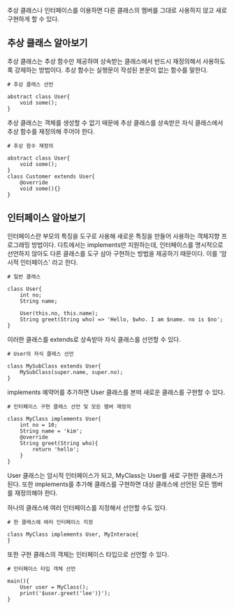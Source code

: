 추상 클래스나 인터페이스를 이용하면 다른 클래스의 멤버를 그대로 사용하지 않고 새로 구현하게 할 수 있다.

## 추상 클래스 알아보기
추상 클래스는 추상 함수만 제공하여 상속받는 클래스에서 반드시 재정의해서 사용하도록 강제하는 방법이다. 추상 함수는 실행문이 작성된 본문이 없는 함수를 말한다.
```
# 추상 클래스 선언

abstract class User{
    void some();
}
```
추상 클래스는 객체를 생성할 수 없기 때문에 추상 클래스를 상속받은 자식 클래스에서 추상 함수를 재정의해 주어야 한다.
```
# 추상 함수 재정의

abstract class User{
    void some();
}
class Customer extends User{
    @override
    void some(){}
}
```

## 인터페이스 알아보기
인터페이스란 부모의 특징을 도구로 사용해 새로운 특징을 만들어 사용하는 객체지향 프로그래밍 방법이다. 다트에서는 implements만 지원하는데, 인터페이스를 명시적으로 선언하지 않아도 다른 클래스를 도구 삼아 구현하는 방법을 제공하기 때문이다. 이를 '암시적 인터페이스' 라고 한다.
```
# 일반 클래스

class User{
    int no;
    String name;

    User(this.no, this.name);
    String greet(String who) => 'Hello, $who. I am $name. no is $no';
}
```
이러한 클래스를 extends로 상속받아 자식 클래스를 선언할 수 있다.
```
# User의 자식 클래스 선언

class MySubClass extends User{
    MySubClass(super.name, super.no);
}
```
implements 예약어를 추가하면 User 클래스를 본떠 새로운 클래스를 구현할 수 있다.
```
# 인터페이스 구현 클래스 선언 및 모든 멤버 재정의

class MyClass implements User{
    int no = 10;
    String name = 'kim';
    @override
    String greet(String who){
        return 'hello';
    }
}
```
User 클래스는 암시적 인터페이스가 되고, MyClass는 User를 새로 구현한 클래스가 된다. 또한 implements를 추가해 클래스를 구현하면 대상 클래스에 선언된 모든 멤버를 재정의해야 한다.  

하나의 클래스에 여러 인터페이스를 지정해서 선언할 수도 있다.
```
# 한 클래스에 여러 인터페이스 지정

class MyClass implements User, MyInterace{
}
```
또한 구현 클래스의 객체는 인터페이스 타입으로 선언할 수 있다.
```
# 인터페이스 타입 객체 선언

main(){
    User user = MyClass();
    print('$user.greet('lee')}');
}